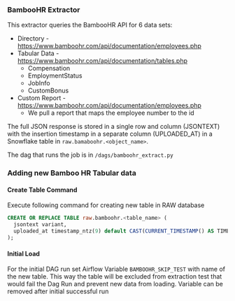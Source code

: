 ### BambooHR Extractor

This extractor queries the BambooHR API for 6 data sets:

* Directory - https://www.bamboohr.com/api/documentation/employees.php 
* Tabular Data - https://www.bamboohr.com/api/documentation/tables.php
    * Compensation
    * EmploymentStatus
    * JobInfo
    * CustomBonus
* Custom Report - https://www.bamboohr.com/api/documentation/employees.php
    * We pull a report that maps the employee number to the id

The full JSON response is stored in a single row and column (JSONTEXT) with the insertion timestamp in a separate column (UPLOADED_AT) in a Snowflake table in `raw.bamaboohr.<object_name>`.

The dag that runs the job is in `/dags/bamboohr_extract.py`

### Adding new Bamboo HR Tabular data

#### Create Table Command
Execute following command for creating new table in RAW database
```sql
CREATE OR REPLACE TABLE raw.bamboohr.<table_name> (
  jsontext variant,
  uploaded_at timestamp_ntz(9) default CAST(CURRENT_TIMESTAMP() AS TIMESTAMP_NTZ(9))
);
```

#### Initial Load
For the initial DAG run set Airflow Variable `BAMBOOHR_SKIP_TEST` with name of the new table. 
This way the table will be excluded from extraction test that would fail the Dag Run and prevent new data from loading.
Variable can be removed after initial successful run


